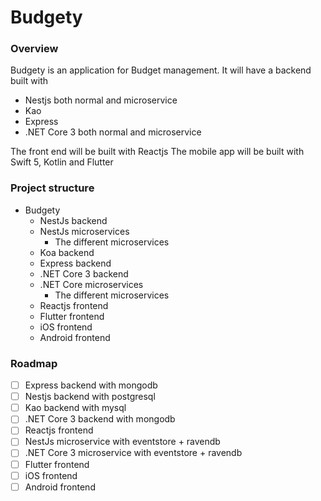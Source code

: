 # Budgety

### Overview

Budgety is an application for Budget management. It will have a backend built with

- Nestjs both normal and microservice
- Kao
- Express
- .NET Core 3 both normal and microservice

The front end will be built with Reactjs
The mobile app will be built with Swift 5, Kotlin and Flutter


### Project structure
- Budgety
    - NestJs backend
    - NestJs microservices
        - The different microservices
    - Koa backend
    - Express backend
    - .NET Core 3 backend
    - .NET Core microservices 
        - The different microservices
    - Reactjs frontend
    - Flutter frontend
    - iOS frontend
    - Android frontend


### Roadmap
- [ ] Express backend with mongodb
- [ ] Nestjs backend with postgresql
- [ ] Kao backend with mysql
- [ ] .NET Core 3 backend with mongodb
- [ ] Reactjs frontend
- [ ] NestJs microservice with eventstore + ravendb
- [ ] .NET Core 3 microservice with eventstore + ravendb
- [ ] Flutter frontend
- [ ] iOS frontend
- [ ] Android frontend
